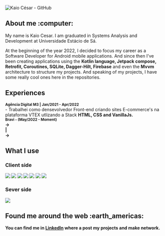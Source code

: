 ![Kaio César - GitHub](https://gcdnb.pbrd.co/images/ZAlB0Tc0snWH.png?o=1)

<h2>About me :computer:</h2>
<p>
My name is Kaio Cesar. I am graduated in Systems Analysis and Development at Universidade Estácio de Sá.

At the beginning of the year 2022, I decided to focus my career as a Software Developer for Android mobile applications. And since then I've been creating applications using the <b>Kotlin language, Jetpack compose, Retrofit, Coroutines, SQLite, Dagger-Hilt, Firebase</b> and even the <b>Mvvm</b> architecture to structure my projects. And speaking of my projects, I have some really cool ones here in the repositories.
</p>

<h2>Experiences</h2>
<small><b>Agência Digital M3 | Jan/2021 - Apr/2022</b></small></br>
- Trabalhei como densevolvedor Front-end criando sites E-commerce's na plataforma VTEX utlizando a Stack <b>HTML, CSS and VanillaJs.<br/>
<small><b>Bravi - (May/2022 - Moment)</b></small></br>
-><br>
|<br>
->
<h2>What I use</h2>

<h3>Client side</h3>
<div>
    <img src="https://img.icons8.com/color/48/000000/html-5--v1.png"/>
    <img src="https://img.icons8.com/color/48/000000/css3.png"/>
    <img src="https://img.icons8.com/color/48/000000/javascript--v1.png"/>
    <img src="https://img.icons8.com/fluency/48/000000/typescript--v1.png"/>
    <img src="https://img.icons8.com/color/48/000000/react-native.png"/>
    <img src="https://img.icons8.com/external-tal-revivo-shadow-tal-revivo/48/000000/external-jest-can-collect-code-coverage-information-from-entire-projects-logo-shadow-tal-revivo.png"/>
    <img src="https://img.icons8.com/color/48/000000/webpack.png"/>
</div>

<h3>Sever side</h3>
<div>
    <img src="https://img.icons8.com/color/48/000000/docker.png"/>
</div>
    
<h2>Found me around the web :earth_americas:</h2>
<p>
You can find me in <a href="https://www.linkedin.com/in/kaioribeiro/"><b>LinkedIn</b></a> where a post my projects and make network.
</p>
